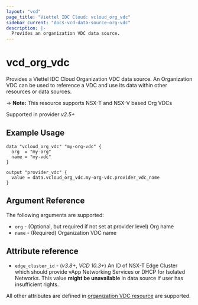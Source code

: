 ```yaml
---
layout: "vcd"
page_title: "Viettel IDC Cloud: vcloud_org_vdc"
sidebar_current: "docs-vcd-data-source-org-vdc"
description: |-
  Provides an organization VDC data source.
---
```


# vcd\_org\_vdc

Provides a Viettel IDC Cloud Organization VDC data source. An Organization VDC can be used to
reference a VDC and use its data within other resources or data sources.

-> **Note:** This resource supports NSX-T and NSX-V based Org VDCs

Supported in provider *v2.5+*

## Example Usage

```hcl
data "vcloud_org_vdc" "my-org-vdc" {
  org  = "my-org"
  name = "my-vdc"
}

output "provider_vdc" {
  value = data.vcloud_org_vdc.my-org-vdc.provider_vdc_name
}

```

## Argument Reference

The following arguments are supported:

* `org` - (Optional, but required if not set at provider level) Org name 
* `name` - (Required) Organization VDC name

## Attribute reference

* `edge_cluster_id` - (*v3.8+*, *VCD 10.3+*) An ID of NSX-T Edge Cluster which should provide vApp
  Networking Services or DHCP for Isolated Networks. This value **might be unavailable** in data
  source if user has insufficient rights.

All other attributes are defined in [organization VDC
resource](/providers/vmware/vcd/latest/docs/resources/org_vdc#attribute-reference) are supported.

